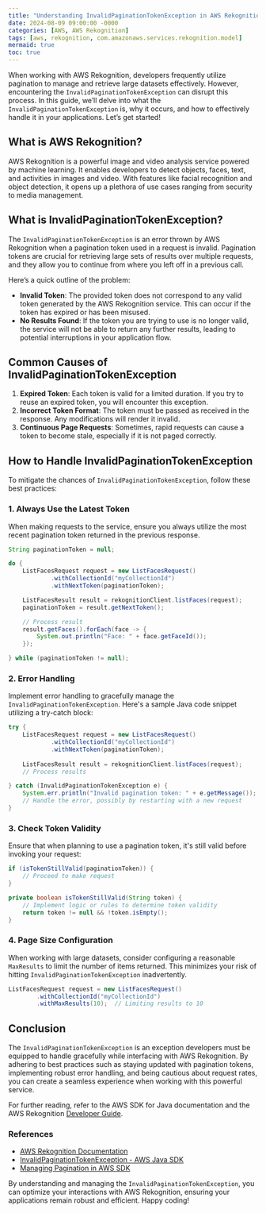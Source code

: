 ```yaml
---
title: "Understanding InvalidPaginationTokenException in AWS Rekognition: A Comprehensive Guide"
date: 2024-08-09 09:00:00 -0000
categories: [AWS, AWS Rekognition]
tags: [aws, rekognition, com.amazonaws.services.rekognition.model]
mermaid: true
toc: true
---
```



When working with AWS Rekognition, developers frequently utilize pagination to manage and retrieve large datasets effectively. However, encountering the `InvalidPaginationTokenException` can disrupt this process. In this guide, we’ll delve into what the `InvalidPaginationTokenException` is, why it occurs, and how to effectively handle it in your applications. Let’s get started!

## What is AWS Rekognition?

AWS Rekognition is a powerful image and video analysis service powered by machine learning. It enables developers to detect objects, faces, text, and activities in images and video. With features like facial recognition and object detection, it opens up a plethora of use cases ranging from security to media management.

## What is InvalidPaginationTokenException?

The `InvalidPaginationTokenException` is an error thrown by AWS Rekognition when a pagination token used in a request is invalid. Pagination tokens are crucial for retrieving large sets of results over multiple requests, and they allow you to continue from where you left off in a previous call.

Here’s a quick outline of the problem:

- **Invalid Token**: The provided token does not correspond to any valid token generated by the AWS Rekognition service. This can occur if the token has expired or has been misused.
- **No Results Found**: If the token you are trying to use is no longer valid, the service will not be able to return any further results, leading to potential interruptions in your application flow.

## Common Causes of InvalidPaginationTokenException

1. **Expired Token**: Each token is valid for a limited duration. If you try to reuse an expired token, you will encounter this exception.
2. **Incorrect Token Format**: The token must be passed as received in the response. Any modifications will render it invalid.
3. **Continuous Page Requests**: Sometimes, rapid requests can cause a token to become stale, especially if it is not paged correctly.

## How to Handle InvalidPaginationTokenException

To mitigate the chances of `InvalidPaginationTokenException`, follow these best practices:

### 1. Always Use the Latest Token

When making requests to the service, ensure you always utilize the most recent pagination token returned in the previous response.

```java
String paginationToken = null;

do {
    ListFacesRequest request = new ListFacesRequest()
            .withCollectionId("myCollectionId")
            .withNextToken(paginationToken);

    ListFacesResult result = rekognitionClient.listFaces(request);
    paginationToken = result.getNextToken();

    // Process result
    result.getFaces().forEach(face -> {
        System.out.println("Face: " + face.getFaceId());
    });

} while (paginationToken != null);
```

### 2. Error Handling

Implement error handling to gracefully manage the `InvalidPaginationTokenException`. Here's a sample Java code snippet utilizing a try-catch block:

```java
try {
    ListFacesRequest request = new ListFacesRequest()
            .withCollectionId("myCollectionId")
            .withNextToken(paginationToken);
    
    ListFacesResult result = rekognitionClient.listFaces(request);
    // Process results

} catch (InvalidPaginationTokenException e) {
    System.err.println("Invalid pagination token: " + e.getMessage());
    // Handle the error, possibly by restarting with a new request
}
```

### 3. Check Token Validity

Ensure that when planning to use a pagination token, it's still valid before invoking your request:

```java
if (isTokenStillValid(paginationToken)) {
    // Proceed to make request
}

private boolean isTokenStillValid(String token) {
    // Implement logic or rules to determine token validity
    return token != null && !token.isEmpty();
}
```

### 4. Page Size Configuration

When working with large datasets, consider configuring a reasonable `MaxResults` to limit the number of items returned. This minimizes your risk of hitting `InvalidPaginationTokenException` inadvertently.

```java
ListFacesRequest request = new ListFacesRequest()
        .withCollectionId("myCollectionId")
        .withMaxResults(10);  // Limiting results to 10
```

## Conclusion

The `InvalidPaginationTokenException` is an exception developers must be equipped to handle gracefully while interfacing with AWS Rekognition. By adhering to best practices such as staying updated with pagination tokens, implementing robust error handling, and being cautious about request rates, you can create a seamless experience when working with this powerful service.

For further reading, refer to the AWS SDK for Java documentation and the AWS Rekognition [Developer Guide](https://docs.aws.amazon.com/rekognition/latest/dg/what-is.html).

### References

- [AWS Rekognition Documentation](https://docs.aws.amazon.com/rekognition/latest/dg/what-is.html)
- [InvalidPaginationTokenException - AWS Java SDK](https://docs.aws.amazon.com/AWSJavaSDK/latest/javadoc/com/amazonaws/services/rekognition/model/InvalidPaginationTokenException.html)
- [Managing Pagination in AWS SDK](https://docs.aws.amazon.com/sdk-for-java/v1/developer-guide/pagination.html)

By understanding and managing the `InvalidPaginationTokenException`, you can optimize your interactions with AWS Rekognition, ensuring your applications remain robust and efficient. Happy coding!
